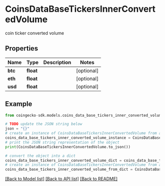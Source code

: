 # CoinsDataBaseTickersInnerConvertedVolume

coin ticker converted volume

## Properties

Name | Type | Description | Notes
------------ | ------------- | ------------- | -------------
**btc** | **float** |  | [optional] 
**eth** | **float** |  | [optional] 
**usd** | **float** |  | [optional] 

## Example

```python
from coingecko-sdk.models.coins_data_base_tickers_inner_converted_volume import CoinsDataBaseTickersInnerConvertedVolume

# TODO update the JSON string below
json = "{}"
# create an instance of CoinsDataBaseTickersInnerConvertedVolume from a JSON string
coins_data_base_tickers_inner_converted_volume_instance = CoinsDataBaseTickersInnerConvertedVolume.from_json(json)
# print the JSON string representation of the object
print(CoinsDataBaseTickersInnerConvertedVolume.to_json())

# convert the object into a dict
coins_data_base_tickers_inner_converted_volume_dict = coins_data_base_tickers_inner_converted_volume_instance.to_dict()
# create an instance of CoinsDataBaseTickersInnerConvertedVolume from a dict
coins_data_base_tickers_inner_converted_volume_from_dict = CoinsDataBaseTickersInnerConvertedVolume.from_dict(coins_data_base_tickers_inner_converted_volume_dict)
```
[[Back to Model list]](../README.md#documentation-for-models) [[Back to API list]](../README.md#documentation-for-api-endpoints) [[Back to README]](../README.md)


